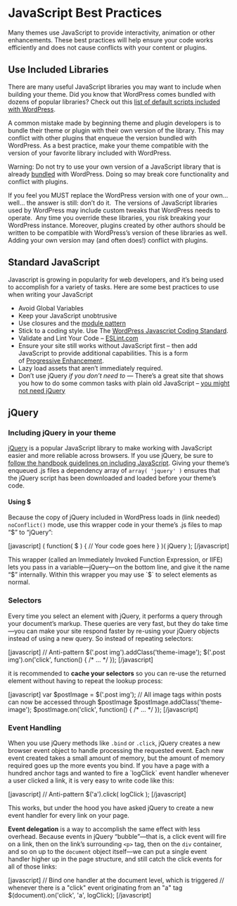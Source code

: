 # JavaScript Best Practices

Many themes use JavaScript to provide interactivity, animation or other enhancements. These best practices will help ensure your code works efficiently and does not cause conflicts with your content or plugins.

## Use Included Libraries

There are many useful JavaScript libraries you may want to include when building your theme. Did you know that WordPress comes bundled with dozens of popular libraries? Check out this [list of default scripts included with WordPress](https://developer.wordpress.org/themes/basics/including-css-javascript/#default-scripts-included-and-registered-by-wordpress).

A common mistake made by beginning theme and plugin developers is to bundle their theme or plugin with their own version of the library. This may conflict with other plugins that enqueue the version bundled with WordPress. As a best practice, make your theme compatible with the version of your favorite library included with WordPress.

Warning: Do not try to use your own version of a JavaScript library that is already [bundled](https://developer.wordpress.org/themes/basics/including-css-javascript/#default-scripts-included-and-registered-by-wordpress "Default Scripts Included with WordPress") with WordPress. Doing so may break core functionality and conflict with plugins.

If you feel you MUST replace the WordPress version with one of your own… well… the answer is still: don’t do it.  The versions of JavaScript libraries used by WordPress may include custom tweaks that WordPress needs to operate.  Any time you override these libraries, you risk breaking your WordPress instance. Moreover, plugins created by other authors should be written to be compatible with WordPress’s version of these libraries as well. Adding your own version may (and often does!) conflict with plugins.

## Standard JavaScript

Javascript is growing in popularity for web developers, and it’s being used to accomplish for a variety of tasks. Here are some best practices to use when writing your JavaScript

*   Avoid Global Variables
*   Keep your JavaScript unobtrusive
*   Use closures and the [module pattern](https://developer.mozilla.org/en-US/docs/Web/JavaScript/Guide/Modules)
*   Stick to a coding style. Use The [WordPress Javascript Coding Standard](https://make.wordpress.org/core/handbook/coding-standards/javascript/).
*   Validate and Lint Your Code – [E](http://JSLint.com)[S](http://JSLint.com)[Lint.com](https://eslint.org/)
*   Ensure your site still works without JavaScript first – then add JavaScript to provide additional capabilities. This is a form of [Progressive Enhancement](http://en.wikipedia.org/wiki/Progressive_enhancement).
*   Lazy load assets that aren’t immediately required.
*   Don’t use jQuery *if you don’t need to* — There’s a great site that shows you how to do some common tasks with plain old JavaScript – [you might not need jQuery](http://youmightnotneedjquery.com)

## jQuery

### Including jQuery in your theme

[jQuery](http://www.jquery.com) is a popular JavaScript library to make working with JavaScript easier and more reliable across browsers. If you use jQuery, be sure to [follow the handbook guidelines on including JavaScript](https://developer.wordpress.org/themes/basics/including-css-javascript/). Giving your theme’s enqueued .js files a dependency array of `array( 'jquery' )` ensures that the jQuery script has been downloaded and loaded before your theme’s code.

#### Using $

Because the copy of jQuery included in WordPress loads in (link needed) `noConflict()` mode, use this wrapper code in your theme’s .js files to map “$” to “jQuery”:

\[javascript\]
( function( $ ) {
// Your code goes here
} )( jQuery );
\[/javascript\]

This wrapper (called an Immediately Invoked Function Expression, or IIFE) lets you pass in a variable—jQuery—on the bottom line, and give it the name “$” internally. Within this wrapper you may use `$` to select elements as normal.

### Selectors

Every time you select an element with jQuery, it performs a query through your document’s markup. These queries are very fast, but they do take time—you can make your site respond faster by re-using your jQuery objects instead of using a new query. So instead of repeating selectors:

\[javascript\]
// Anti-pattern
$('.post img').addClass('theme-image');
$('.post img').on('click', function() { /\* ... \*/ });
\[/javascript\]

it is recommended to **cache your selectors** so you can re-use the returned element without having to repeat the lookup process:

\[javascript\]
var $postImage = $('.post img');
// All image tags within posts can now be accessed through $postImage
$postImage.addClass('theme-image');
$postImage.on('click', function() { /\* ... \*/ });
\[/javascript\]

### Event Handling

When you use jQuery methods like `.bind` or `.click`, jQuery creates a new browser event object to handle processing the requested event. Each new event created takes a small amount of memory, but the amount of memory required goes up the more events you bind. If you have a page with a hundred anchor tags and wanted to fire a \`logClick\` event handler whenever a user clicked a link, it is very easy to write code like this:

\[javascript\]
// Anti-pattern
$('a').click( logClick );
\[/javascript\]

This works, but under the hood you have asked jQuery to create a new event handler for every link on your page.

**Event delegation** is a way to accomplish the same effect with less overhead. Because events in jQuery “bubble”—that is, a click event will fire on a link, then on the link’s surrounding `<p>` tag, then on the `div` container, and so on up to the `document` object itself—we can put a single event handler higher up in the page structure, and still catch the click events for all of those links:

\[javascript\]
// Bind one handler at the document level, which is triggered
// whenever there is a "click" event originating from an "a" tag
$(document).on('click', 'a', logClick);
\[/javascript\]